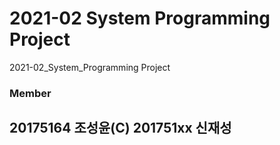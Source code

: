# 2021-02 System Programming Project
2021-02_System_Programming Project

### Member
20175164 조성윤(C)
201751xx 신재성
-------------------------------
